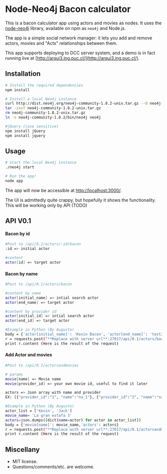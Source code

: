 # Node-Neo4j Bacon calculator

This is a bacon calculator app using actors and movies as nodes. It uses the
[node-neo4j][] library, available on npm as `neo4j` and Node.js.

The app is a simple social network manager: it lets you add and remove actors, movies and
 "Acts" relationships between them.

This app supports deploying to DCC server system, and a demo is in fact running live at
[http://arqui3.ing.puc.cl/](http://arqui3.ing.puc.cl/).


## Installation

```bash
# Install the required dependencies
npm install

# Install a local Neo4j instance
curl http://dist.neo4j.org/neo4j-community-1.8.2-unix.tar.gz --O neo4j-community-1.8.2-unix.tar.gz
tar -zxvf neo4j-community-1.8.2-unix.tar.gz
rm neo4j-community-1.8.2-unix.tar.gz
ln -s neo4j-community-1.8.2/bin/neo4j neo4j

#jQuery (case sensitive)
npm install jQuery
npm install jquery
```



## Usage

```bash
# Start the local Neo4j instance
./neo4j start

# Run the app!
node app
```

The app will now be accessible at [http://localhost:3000/](http://localhost:3000/).

The UI is admittedly quite crappy, but hopefully it shows the functionality.
This will be working only by API (TODO)

## API V0.1

#### Bacon by id
```bash
#Post to /api/0.1/actors/:id/bacon
:id => initial actor

#content
actor[id] => target actor
```
#### Bacon by name
```bash
#Post to /api/0.1/actors/bacon

#content by name
actor[initial_name] => intial search actor
actor[end_name] => target actor

#content by provider id
actor[initial_id] => intial search actor
actor[end_id] => target actor

#Example in Python (By Augusto)
body = {'actor[initial_name]': 'Kevin Bacon', 'actor[end_name]': 'test2'}
r = requests.post("**Replace with server url**:27017/api/0.1/actors/bacon", data=body)
print r.content (Here is the result of the request)

```
#### Add Actor and movies
```bash
#Post to /api/0.1/actorsandmovies

# params 
movie[name] => Movie name
movie[provider_id] => your own movie id, useful to find it later

actors => Json array with name and provider
EX: [{"provider_id":"1", "name":"na_1"}, {"provider_id":"2", "name":"na_2"}]

#Example in Python (By Augusto)
actor_list = ['Kevin', 'Jack']
movie_name= 'La gran estafa 3'
actors=json.dumps([dict(name=actor) for actor in actor_list])
body = {'movie[name]': movie_name,'actors': actors}
r = requests.post("**Replace with server url**:27017/api/0.1/actorsandmovies", data=body)
print r.content (Here is the result of the request)
```



## Miscellany

- MIT license.
- Questions/comments/etc. are welcome.


[Neo4j]: http://www.neo4j.org/
[node-neo4j]: https://github.com/thingdom/node-neo4j

[coffeescript]: http://www.coffeescript.org/

